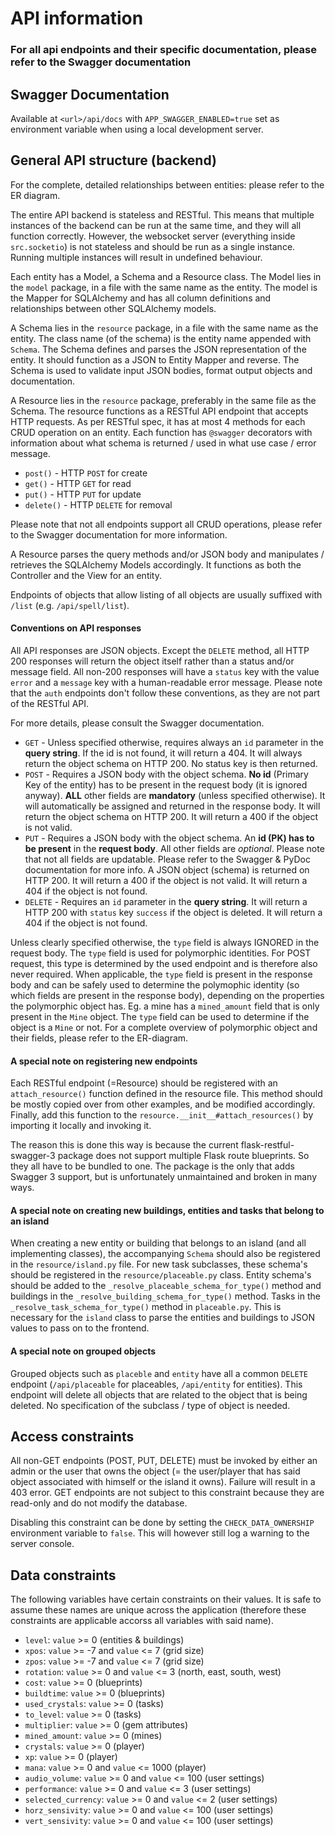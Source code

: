 # API information

### For all api endpoints and their specific documentation, please refer to the Swagger documentation

## Swagger Documentation
Available at `<url>/api/docs` with `APP_SWAGGER_ENABLED=true` set as environment variable when using a local development server.

## General API structure (backend)
For the complete, detailed relationships between entities: please refer to the ER diagram.

The entire API backend is stateless and RESTful. This means that multiple instances of the backend can be run at the same time, and they will all function correctly.
However, the websocket server (everything inside `src.socketio`) is not stateless and should be run as a single instance. Running multiple instances will result in undefined behaviour.

Each entity has a Model, a Schema and a Resource class. The Model lies in the `model` package, in a file with the same name as the entity.
The model is the Mapper for SQLAlchemy and has all column definitions and relationships between other SQLAlchemy models.

A Schema lies in the `resource` package, in a file with the same name as the entity. The class name (of the schema) is the entity name appended with `Schema`.
The Schema defines and parses the JSON representation of the entity. It should function as a JSON to Entity Mapper and reverse.
The Schema is used to validate input JSON bodies, format output objects and documentation.

A Resource lies in the `resource` package, preferably in the same file as the Schema.
The resource functions as a RESTful API endpoint that accepts HTTP requests. As per RESTful spec, it has at most 4 methods for each CRUD operation on
an entity. Each function has `@swagger` decorators with information about what schema is returned / used in what use case / error message.
- `post()` - HTTP `POST` for create
- `get()` - HTTP `GET` for read
- `put()` - HTTP `PUT` for update
- `delete()` - HTTP `DELETE` for removal

Please note that not all endpoints support all CRUD operations, please refer to the Swagger documentation for more information.

A Resource parses the query methods and/or JSON body and manipulates / retrieves the SQLAlchemy Models accordingly.
It functions as both the Controller and the View for an entity.

Endpoints of objects that allow listing of all objects are usually suffixed with `/list` (e.g. `/api/spell/list`).

#### Conventions on API responses
All API responses are JSON objects. Except the `DELETE` method, all HTTP 200 responses will return the object itself rather than a status and/or message field.
All non-200 responses will have a `status` key with the value `error` and a `message` key with a human-readable error message.
Please note that the `auth` endpoints don't follow these conventions, as they are not part of the RESTful API. 

For more details, please consult the Swagger documentation.

- `GET` - Unless specified otherwise, requires always an `id` parameter in the **query string**. If the id is not found, it will return a 404. It will always return the object schema on HTTP 200. No status key is then returned.
- `POST` - Requires a JSON body with the object schema. **No id** (Primary Key of the entity) has to be present in the request body (it is ignored anyway). **ALL** other fields are **mandatory** (unless specified otherwise). It will automatically be assigned and returned in the response body. It will return the object schema on HTTP 200. It will return a 400 if the object is not valid.
- `PUT` - Requires a JSON body with the object schema. An **id (PK) has to be present** in the **request body**. All other fields are *optional*. Please note that not all fields are updatable. Please refer to the Swagger & PyDoc documentation for more info. A JSON object (schema) is returned on HTTP 200. It will return a 400 if the object is not valid. It will return a 404 if the object is not found.
- `DELETE` - Requires an `id` parameter in the **query string**. It will return a HTTP 200 with `status` key `success` if the object is deleted. It will return a 404 if the object is not found.

Unless clearly specified otherwise, the `type` field is always IGNORED in the request body. The `type` field is used for polymorphic identities. For POST request, this type is determined by the used endpoint and is therefore also never required.
When applicable, the `type` field is present in the response body and can be safely used to determine the polymophic identity (so which fields are present in the response body), depending on the properties the polymorphic object has.
Eg. a mine has a `mined_amount` field that is only present in the `Mine` object. The `type` field can be used to determine if the object is a `Mine` or not. For a complete overview of polymorphic object and their fields, please refer to the ER-diagram.

#### A special note on registering new endpoints
Each RESTful endpoint (=Resource) should be registered with an `attach_resource()` function defined in the 
resource file. This method should be mostly copied over from other examples, and be modified accordingly. 
Finally, add this function to the `resource.__init__#attach_resources()` by importing it locally and invoking it.

The reason this is done this way is because the current flask-restful-swagger-3 package does not support multiple Flask route
blueprints. So they all have to be bundled to one. The package is the only that adds Swagger 3 support, but is unfortunately unmaintained and broken in many ways.


#### A special note on creating new buildings, entities and tasks that belong to an island
When creating a new entity or building that belongs to an island (and all implementing classes), the accompanying `Schema` should also be 
registered in the `resource/island.py` file. For new task subclasses, these schema's should be registered in the `resource/placeable.py` class. Entity schema's should be added to the `_resolve_placeable_schema_for_type()` method and buildings
in the `_resolve_building_schema_for_type()` method. Tasks in the `_resolve_task_schema_for_type()` method in `placeable.py`. This is necessary for the `island` class to parse the entities and buildings to JSON values to pass
on to the frontend.

#### A special note on grouped objects
Grouped objects such as `placeble` and `entity` have all a common `DELETE` endpoint (`/api/placeable` for placeables, `/api/entity` for entities). This endpoint will delete all objects that are related to the object that is being deleted. No specification of the subclass / type of object is needed.

## Access constraints
All non-GET endpoints (POST, PUT, DELETE) must be invoked by either an admin or the user that owns the object (= the user/player that has said object associated with himself or the island it owns). Failure will result in a 403 error.
GET endpoints are not subject to this constraint because they are read-only and do not modify the database.

Disabling this constraint can be done by setting the `CHECK_DATA_OWNERSHIP` environment variable to `false`. This will however still log a warning to the server console.

## Data constraints
The following variables have certain constraints on their values. It is safe to assume these names are unique across the application (therefore these constraints are applicable accorss all variables with said name).
- `level`: `value` >= 0 (entities & buildings)
- `xpos`: `value` >= -7 and `value` <= 7 (grid size)
- `zpos`: `value` >= -7 and `value` <= 7 (grid size)
- `rotation`: `value` >= 0 and `value` <= 3 (north, east, south, west)
- `cost`: `value` >= 0 (blueprints)
- `buildtime`: `value` >= 0 (blueprints)
- `used_crystals`: `value` >= 0 (tasks)
- `to_level`: `value` >= 0 (tasks)
- `multiplier`: `value` >= 0 (gem attributes)
- `mined_amount`: `value` >= 0 (mines)
- `crystals`: `value` >= 0 (player)
- `xp`: `value` >= 0 (player)
- `mana`: `value` >= 0 and `value` <= 1000 (player)
- `audio_volume`: `value` >= 0 and `value` <= 100 (user settings)
- `performance`: `value` >= 0 and `value` <= 3 (user settings)
- `selected_currency`: `value` >= 0 and `value` <= 2 (user settings)
- `horz_sensivity`: `value` >= 0 and `value` <= 100 (user settings)
- `vert_sensivity`: `value` >= 0 and `value` <= 100 (user settings)